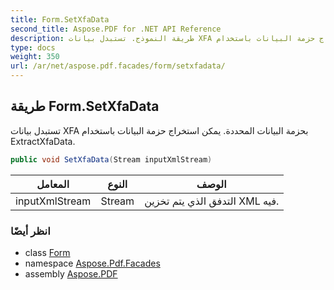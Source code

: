 ```yaml
---
title: Form.SetXfaData
second_title: Aspose.PDF for .NET API Reference
description: طريقة النموذج. تستبدل بيانات XFA بحزمة البيانات المحددة. يمكن استخراج حزمة البيانات باستخدام ExtractXfaData
type: docs
weight: 350
url: /ar/net/aspose.pdf.facades/form/setxfadata/
---
```

## طريقة Form.SetXfaData

تستبدل بيانات XFA بحزمة البيانات المحددة. يمكن استخراج حزمة البيانات باستخدام ExtractXfaData.

```csharp
public void SetXfaData(Stream inputXmlStream)
```

| المعامل | النوع | الوصف |
| --- | --- | --- |
| inputXmlStream | Stream | التدفق الذي يتم تخزين XML فيه. |

### انظر أيضًا

* class [Form](../)
* namespace [Aspose.Pdf.Facades](../../../aspose.pdf.facades/)
* assembly [Aspose.PDF](../../../)